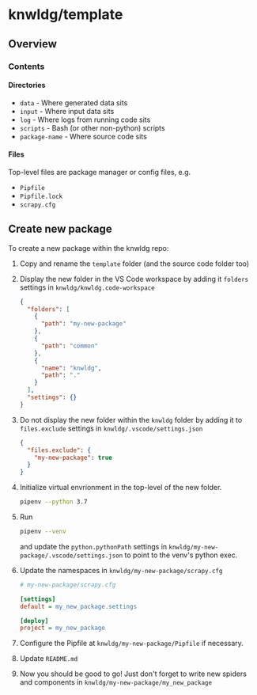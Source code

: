 # knwldg/template

## Overview

### Contents

#### Directories

- `data` - Where generated data sits
- `input` - Where input data sits
- `log` - Where logs from running code sits
- `scripts` - Bash (or other non-python) scripts
- `package-name` - Where source code sits

#### Files

Top-level files are package manager or config files, e.g.

- `Pipfile`
- `Pipfile.lock`
- `scrapy.cfg`

## Create new package

To create a new package within the knwldg repo:

1. Copy and rename the `template` folder (and the source code folder too)
2. Display the new folder in the VS Code workspace by adding it `folders` settings in `knwldg/knwldg.code-workspace`

   ```json
   {
     "folders": [
       {
         "path": "my-new-package"
       },
       {
         "path": "common"
       },
       {
         "name": "knwldg",
         "path": "."
       }
     ],
     "settings": {}
   }
   ```

3. Do not display the new folder within the `knwldg` folder by adding it to `files.exclude` settings in `knwldg/.vscode/settings.json`

   ```json
   {
     "files.exclude": {
       "my-new-package": true
     }
   }
   ```

4. Initialize virtual envrionment in the top-level of the new folder.

   ```bash
   pipenv --python 3.7
   ```

5. Run

   ```bash
   pipenv --venv
   ```

   and update the `python.pythonPath` settings in `knwldg/my-new-package/.vscode/settings.json` to point to the venv's python exec.

6. Update the namespaces in `knwldg/my-new-package/scrapy.cfg`

   ```cfg
   # my-new-package/scrapy.cfg

   [settings]
   default = my_new_package.settings

   [deploy]
   project = my_new_package
   ```

7. Configure the Pipfile at `knwldg/my-new-package/Pipfile` if necessary.

8. Update `README.md`

9. Now you should be good to go! Just don't forget to write new spiders and components in `knwldg/my-new-package/my_new_package`

